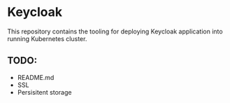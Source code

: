 # Keycloak

This repository contains the tooling for deploying Keycloak application into running Kubernetes cluster.

## TODO:

* README.md
* SSL
* Persisitent storage
